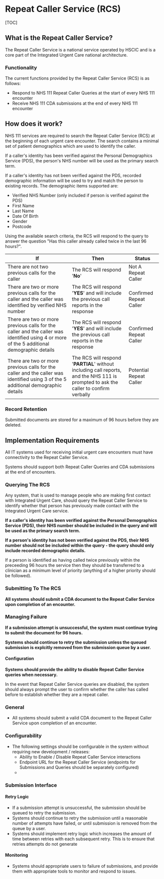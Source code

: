 # Repeat Caller Service (RCS)

[TOC]

## What is the Repeat Caller Service?
The Repeat Caller Service is a national service operated by HSCIC and is a core part of the Integrated Urgent Care national architecture.

### Functionality
The current functions provided by the Repeat Caller Service (RCS) is as follows:

- Respond to NHS 111 Repeat Caller Queries at the start of every NHS 111 encounter
- Receive NHS 111 CDA submissions at the end of every NHS 111 encounter


## How does it work?
NHS 111 services are required to search the Repeat Caller Service (RCS) at the beginning of each urgent care encounter. The search contains a minimal set of patient demographics which are used to identify the caller.

If a caller's identity has been verified against the Personal Demographics Service (PDS), the person's NHS number will be used as the primary search term.

If a caller's identity has not been verified against the PDS, recorded demographic information will be used to try and match the person to existing records. The demographic items supported are:

- Verified NHS Number (only included if person is verified against the PDS)
- First Name
- Last Name
- Date Of Birth
- Gender
- Postcode


Using the available search criteria, the RCS will respond to the query to answer the question "Has this caller already called twice in the last 96 hours?".

| If                                       | Then                                     | Status                  |
| ---------------------------------------- | ---------------------------------------- | ----------------------- |
| There are not two previous calls for the caller | The RCS will respond '**No**'            | Not A Repeat Caller     |
| There are two or more previous calls for the caller and the caller was identified by verified NHS number | The RCS will respond '**YES**' and will include the previous call reports in the response | Confirmed Repeat Caller |
| There are two or more previous calls for the caller and the caller was identified using 4 or more of the 5 additional demographic details | The RCS will respond '**YES**' and will include the previous call reports in the response | Confirmed Repeat Caller |
| There are two or more previous calls for the caller and the caller was identified using 3 of the 5 additional demographic details | The RCS will respond '**PARTIAL**' without including call reports, and the NHS 111 is prompted to ask the caller to confirm verbally | Potential Repeat Caller |


### Record Retention
Submitted documents are stored for a maximum of 96 hours before they are deleted.


## Implementation Requirements
All IT systems used for receiving initial urgent care encounters must have connectivity to the Repeat Caller Service.

Systems should support both Repeat Caller Queries and CDA submissions at the end of encounters. 


### Querying The RCS

Any system, that is used to manage people who are making first contact with Integrated Urgent Care, should query the Repeat Caller Service to identify whether that person has previously made contact with the Integrated Urgent Care service.

**If a caller's identity has been verified against the Personal Demographics Service (PDS), their NHS number should be included in the query and will be used as the primary search term.**

**If a person's identity has not been verified against the PDS, their NHS number should not be included within the query - the query should only include recorded demographic details.**

If a person is identified as having called twice previously within the preceeding 96 hours the service then they should be transferred to a clinician as a minimum level of priority (anything of a higher priority should be followed).


### Submitting To The RCS

**All systems should submit a CDA document to the Repeat Caller Service upon completion of an encounter.**

### Managing Failure
**If a submission attempt is unsuccessful, the system must continue trying to submit the document for 96 hours.**

**Systems should continue to retry the submission unless the queued submission is explcitly removed from the submission queue by a user.**



#### Configuration
**Systems should provide the ability to disable Repeat Caller Service queries when necessary.**

In the event that Repeat Caller Service queries are disabled, the system should always prompt the user to confirm whether the caller has called before to establish whether they are a repeat caller.

### General

- All systems should submit a valid CDA document to the Repeat Caller Service upon completion of an encounter.

### Configurability

- The following settings should be configurable in the system without requiring new development / releases:
  - Ability to Enable / Disable Repeat Caller Service interactions
  - Endpoint URL for the Repeat Caller Service (endpoints for Submissions and Queries should be separately configured)
  - ​

### Submission Interface
#### Retry Logic
- If a submission attempt is unsuccessful, the submission should be queued to retry the submission.
- Systems should continue to retry the submission until a reasonable number of attempts have failed, or until submission is removed from the queue by a user.
- Systems should implement retry logic which increases the amount of time between retries with each subsequent retry. This is to ensure that retries attempts do not generate

#### Monitoring
- Systems should appropriate users to failure of submissions, and provide them with appropriate tools to monitor and respond to issues.